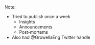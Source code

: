 <!-- .slide: data-background-image="resources/engineering-at-growella.png" data-background-size="cover" data-background-position" center top" -->

Note:

* Tried to publish once a week
    - Insights
    - Announcements
    - Post-mortems
* Also had @GrowellaEng Twitter handle
